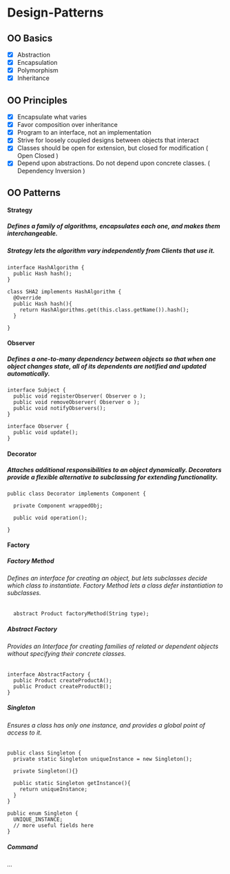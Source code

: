 # Design-Patterns

## OO Basics

- [x] Abstraction
- [x] Encapsulation
- [x] Polymorphism
- [x] Inheritance

## OO Principles

- [x] Encapsulate what varies
- [x] Favor composition over inheritance
- [x] Program to an interface, not an implementation
- [x] Strive for loosely coupled designs between objects that interact
- [x] Classes should be open for extension, but closed for modification ( Open Closed )
- [x] Depend upon abstractions. Do not depend upon concrete classes. ( Dependency Inversion )

## OO Patterns

#### Strategy
##### Defines a family of algorithms, encapsulates each one, and makes them interchangeable. 
##### Strategy lets the algorithm vary independently from Clients that use it.

```
interface HashAlgorithm {
  public Hash hash();
}
```

```
class SHA2 implements HashAlgorithm {
  @Override
  public Hash hash(){
    return HashAlgorithms.get(this.class.getName()).hash();
  }
  
}
```
#### Observer
##### Defines a one-to-many dependency between objects so that when one object changes state, all of its dependents are notified and updated automatically.   

```
interface Subject {
  public void registerObserver( Observer o );
  public void removeObserver( Observer o );
  public void notifyObservers();
}
```
```
interface Observer {
  public void update();
}
```

#### Decorator
##### Attaches additional responsibilities to an object dynamically. Decorators provide a flexible alternative to subclassing for extending functionality.

```
public class Decorator implements Component {

  private Component wrappedObj;
  
  public void operation();
  
}
```

#### Factory

##### Factory Method
###### Defines an interface for creating an object, but lets subclasses decide which class to instantiate. Factory Method lets a class defer instantiation to subclasses.

```
  abstract Product factoryMethod(String type);

```

##### Abstract Factory
###### Provides an Interface for creating families of related or dependent objects without specifying their concrete classes.

```
interface AbstractFactory {
  public Product createProductA();
  public Product createProductB();
}
```

##### Singleton
###### Ensures a class has only one instance, and provides a global point of access to it.

```
public class Singleton {
  private static Singleton uniqueInstance = new Singleton();

  private Singleton(){}
  
  public static Singleton getInstance(){
    return uniqueInstance;
  }
}
```

```
public enum Singleton {
  UNIQUE_INSTANCE;
  // more useful fields here
}
```

##### Command
###### ...
